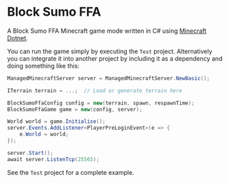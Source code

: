 # Block Sumo FFA

A Block Sumo FFA Minecraft game mode written in C# using
[Minecraft Dotnet](https://github.com/CoPokBl/MinecraftDotnet).

You can run the game simply by executing the `Test` project. Alternatively
you can integrate it into another project by including it as a dependency
and doing something like this:

```csharp
ManagedMinecraftServer server = ManagedMinecraftServer.NewBasic();

ITerrain terrain = ...;  // Load or generate terrain here

BlockSumoFfaConfig config = new(terrain, spawn, respawnTime);
BlockSumoFfaGame game = new(config, server);

World world = game.Initialise();
server.Events.AddListener<PlayerPreLoginEvent>(e => {
    e.World = world;
});

server.Start();
await server.ListenTcp(25565);
```

See the `Test` project for a complete example.
